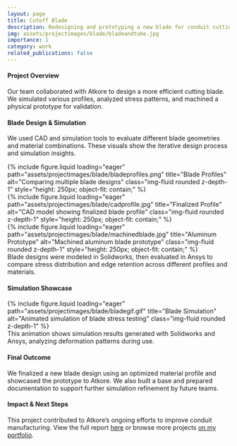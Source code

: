 ```yaml
---
layout: page
title: Cutoff Blade
description: Redesigning and prototyping a new blade for conduit cutting in collaboration with Atkore.
img: assets/projectimages/blade/bladeandtube.jpg
importance: 1
category: work
related_publications: false
---
```

<!-- 🧭 Project Overview -->
<h4 class="mt-5">Project Overview</h4>
<div class="text-center my-4">
  Our team collaborated with Atkore to design a more efficient cutting blade. We simulated various profiles, analyzed stress patterns, and machined a physical prototype for validation.
</div>

<!-- 🧠 Blade Design & Simulation -->
<h4 class="mt-5">Blade Design & Simulation</h4>
<p>
  We used CAD and simulation tools to evaluate different blade geometries and material combinations. These visuals show the iterative design process and simulation insights.
</p>
<div class="row">
  <div class="col-sm mt-3 mt-md-0">
    {% include figure.liquid loading="eager" path="assets/projectimages/blade/bladeprofiles.png" title="Blade Profiles" alt="Comparing multiple blade designs" class="img-fluid rounded z-depth-1" style="height: 250px; object-fit: contain;" %}
  </div>
  <div class="col-sm mt-3 mt-md-0">
    {% include figure.liquid loading="eager" path="assets/projectimages/blade/cadprofile.jpg" title="Finalized Profile" alt="CAD model showing finalized blade profile" class="img-fluid rounded z-depth-1" style="height: 250px; object-fit: contain;" %}
  </div>
  <div class="col-sm mt-3 mt-md-0">
    {% include figure.liquid loading="eager" path="assets/projectimages/blade/machinedblade.jpg" title="Aluminum Prototype" alt="Machined aluminum blade prototype" class="img-fluid rounded z-depth-1" style="height: 250px; object-fit: contain;" %}
  </div>
</div>
<div class="caption">
  Blade designs were modeled in Solidworks, then evaluated in Ansys to compare stress distribution and edge retention across different profiles and materials.
</div>

<!-- 🖼️ Simulation Showcase -->
<h4 class="mt-5">Simulation Showcase</h4>
<div class="row justify-content-center">
  <div class="col-sm-auto mt-3 mt-md-0">
    {% include figure.liquid loading="eager" path="assets/projectimages/blade/bladegif.gif" title="Blade Simulation" alt="Animated simulation of blade stress testing" class="img-fluid rounded z-depth-1" %}
  </div>
</div>
<div class="caption">
  This animation shows simulation results generated with Solidworks and Ansys, analyzing deformation patterns during use.
</div>

<!-- 🔧 Final Outcome -->
<h4 class="mt-5">Final Outcome</h4>
<div class="text-center my-4">
  We finalized a new blade design using an optimized material profile and showcased the prototype to Atkore. We also built a base and prepared documentation to support further simulation refinement by future teams.
</div>

<!-- 🚀 Summary -->
<h4 class="mt-5">Impact & Next Steps</h4>
<p class="text-center">
  This project contributed to Atkore’s ongoing efforts to improve conduit manufacturing. View the full report <a href="LINK">here</a> or browse more projects <a href="/portfolio">on my portfolio</a>.
</p>

